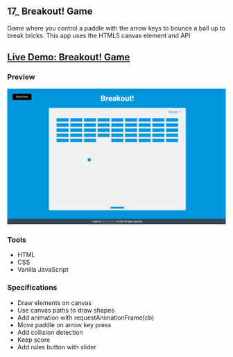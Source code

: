 ## 17_ Breakout! Game

Game where you control a paddle with the arrow keys to bounce a ball up to break bricks. This app uses the HTML5 canvas element and API

## [Live Demo: Breakout! Game](https://17-breakout-game-gdbecker.replit.app/)

### Preview

!["HomePage"](./HomePage.png)

### Tools
- HTML
- CSS
- Vanilla JavaScript

### Specifications
- Draw elements on canvas
- Use canvas paths to draw shapes
- Add animation with requestAnimationFrame(cb)
- Move paddle on arrow key press
- Add collision detection
- Keep score
- Add rules button with slider